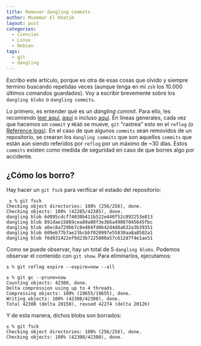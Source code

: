 ```yaml
---
title: Remover dangling commits
author: Muammar El Khatib
layout: post
categories:
  - Ciencias
  - Linux
  - Debian
tags:
  - git
  - dangling
---
```

Escribo este artículo, porque es otra de esas cosas que olvido y siempre
termino buscando repetidas veces (aunque tenga en mi `zsh` los 10.000 últimos
comandos guardados). Voy a escribir brevemente sobre los `dangling blobs`
o `dangling commits`.

Lo primero, es entender qué es un _dangling commit_. Para ello, les recomiendo
[leer
aquí](http://stackoverflow.com/questions/18514659/git-what-is-a-dangling-commit-blob-and-where-do-they-come-from),
[aquí](https://git-scm.com/book/es/v1/Los-entresijos-internos-de-Git-Mantenimiento-y-recuperaci%C3%B3n-de-datos)
o incluso [aquí](http://osdir.com/ml/git/2009-04/msg01863.html). En líneas
generales, cada vez que hacemos un `commit` y `HEAD` se mueve, `git` "rastrea"
esto en el `reflog` (o [Reference logs](https://git-scm.com/docs/git-reflog)).
En el caso de que algunos `commits` sean removidos de un repositorio, se
crearan los `dangling commits` que son aquellos `commits` que están aún siendo
referidos por `reflog` por un máximo de ~30 días. Estos `commits` existen como
medida de seguridad en caso de que borres algo por accidente.

## ¿Cómo los borro?

Hay hacer un `git fsck` para verificar el estado del repositorio:

```
 ± % git fsck
Checking object directories: 100% (256/256), done.
Checking objects: 100% (42285/42285), done.
dangling blob 6d095cdcf74030b411b522e440f52c892253e813
dangling blob 891dae15869cea89a80f3e366a49007845645fbc
dangling blob a6ec8a729bb7c8e484fd0b42d4d8a632a3b39351
dangling blob 609eb77b7ae23bcbbf020997e55830aa8a8502a1
dangling blob f6d031422ef9d23b7225080a57c612d7f4e1ae51
```

Como se puede observar, hay un total de 5 `dangling blobs`. Podemos observar el
contenido con `git show`. Para eliminarlos, ejecutamos:

```
± % git reflog expire --expire=now --all

± % git gc --prune=now
Counting objects: 42308, done.
Delta compression using up to 4 threads.
Compressing objects: 100% (19655/19655), done.
Writing objects: 100% (42308/42308), done.
Total 42308 (delta 20150), reused 42274 (delta 20126)
```

Y de esta manera, dichos blobs son borrados:

```
± % git fsck
Checking object directories: 100% (256/256), done.
Checking objects: 100% (42308/42308), done.
```
